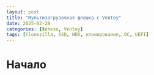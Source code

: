 ```yaml
---
layout: post
title: "Мультизагрузочная флешка с Ventoy"
date: 2025-02-28
categories: [Железо, Ventoy]
tags: [Clonezilla, SSD, HDD, клонирование, ОС, UEFI]
---
```


# Начало
